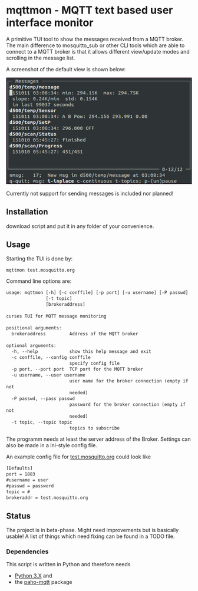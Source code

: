# mqttmon - MQTT text based user interface monitor

A primitive TUI tool to show the messages received from a MQTT broker. The main difference to mosquitto_sub or other CLI tools which are able to connect to a MQTT broker is that it allows different view/update modes and scrolling in the message list.

A screenshot of the default view is shown below:

![mqttmonitor screenshot](https://raw.githubusercontent.com/dkriegner/mqttmon/master/screenshot.png?raw=true "screenshot")

Currently not support for sending messages is included nor planned!

## Installation

download script and put it in any folder of your convenience.

## Usage

Starting the TUI is done by:

	mqttmon test.mosquitto.org
    
Command line options are:

    usage: mqttmon [-h] [-c conffile] [-p port] [-u username] [-P passwd]
                   [-t topic]
                   [brokeraddress]
    
    curses TUI for MQTT message monitoring
    
    positional arguments:
      brokeraddress         Address of the MQTT broker
    
    optional arguments:
      -h, --help            show this help message and exit
      -c conffile, --config conffile
                            specify config file
      -p port, --port port  TCP port for the MQTT broker
      -u username, --user username
                            user name for the broker connection (empty if not
                            needed)
      -P passwd, --pass passwd
                            password for the broker connection (empty if not
                            needed)
      -t topic, --topic topic
                            topics to subscribe


The programm needs at least the server address of the Broker. Settings can also be made in a ini-style config file.

An example config file for [test.mosquitto.org](http://test.mosquitto.org/) could look like

    [Defaults]
    port = 1883
    #username = user
    #passwd = password
    topic = #
    brokeraddr = test.mosquitto.org


## Status

The project is in beta-phase. Might need improvements but is basically usable! A list of things which need fixing can be found in a TODO file.

### Dependencies

This script is written in Python and therefore needs

* [Python 3.X](https://www.python.org/downloads) and 
* the [paho-mqtt](https://pypi.python.org/pypi/paho-mqtt) package
